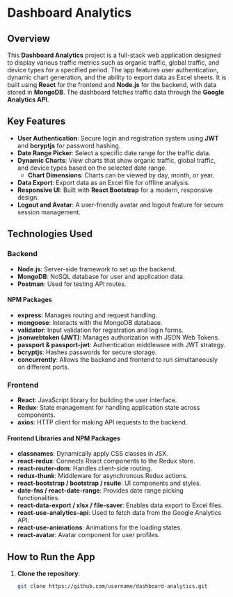 # Dashboard Analytics

## Overview
This **Dashboard Analytics** project is a full-stack web application designed to display various traffic metrics such as organic traffic, global traffic, and device types for a specified period. The app features user authentication, dynamic chart generation, and the ability to export data as Excel sheets. It is built using **React** for the frontend and **Node.js** for the backend, with data stored in **MongoDB**. The dashboard fetches traffic data through the **Google Analytics API**.

## Key Features

- **User Authentication**: Secure login and registration system using **JWT** and **bcryptjs** for password hashing.
- **Date Range Picker**: Select a specific date range for the traffic data.
- **Dynamic Charts**: View charts that show organic traffic, global traffic, and device types based on the selected date range.
  - **Chart Dimensions**: Charts can be viewed by day, month, or year.
- **Data Export**: Export data as an Excel file for offline analysis.
- **Responsive UI**: Built with **React Bootstrap** for a modern, responsive design.
- **Logout and Avatar**: A user-friendly avatar and logout feature for secure session management.

## Technologies Used

### Backend

- **Node.js**: Server-side framework to set up the backend.
- **MongoDB**: NoSQL database for user and application data.
- **Postman**: Used for testing API routes.

#### NPM Packages
- **express**: Manages routing and request handling.
- **mongoose**: Interacts with the MongoDB database.
- **validator**: Input validation for registration and login forms.
- **jsonwebtoken (JWT)**: Manages authorization with JSON Web Tokens.
- **passport & passport-jwt**: Authentication middleware with JWT strategy.
- **bcryptjs**: Hashes passwords for secure storage.
- **concurrently**: Allows the backend and frontend to run simultaneously on different ports.

### Frontend

- **React**: JavaScript library for building the user interface.
- **Redux**: State management for handling application state across components.
- **axios**: HTTP client for making API requests to the backend.

#### Frontend Libraries and NPM Packages
- **classnames**: Dynamically apply CSS classes in JSX.
- **react-redux**: Connects React components to the Redux store.
- **react-router-dom**: Handles client-side routing.
- **redux-thunk**: Middleware for asynchronous Redux actions.
- **react-bootstrap / bootstrap / rsuite**: UI components and styles.
- **date-fns / react-date-range**: Provides date range picking functionalities.
- **react-data-export / xlsx / file-saver**: Enables data export to Excel files.
- **react-use-analytics-api**: Used to fetch data from the Google Analytics API.
- **react-use-animations**: Animations for the loading states.
- **react-avatar**: Avatar component for user profiles.

## How to Run the App

1. **Clone the repository**:
   ```bash
   git clone https://github.com/username/dashboard-analytics.git
